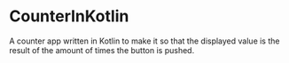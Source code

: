 # CounterInKotlin
A counter app written in Kotlin to make it so that the displayed value is the result of the amount of times the button is pushed.

